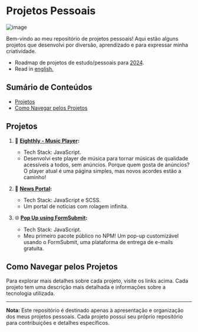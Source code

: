 # Projetos Pessoais

![image](https://github.com/viniciusnevescosta/projects/assets/66970818/cae2cf0c-1ffd-4bf6-8f42-60d1c95610cb)

Bem-vindo ao meu repositório de projetos pessoais! Aqui estão alguns projetos que desenvolvi por diversão, aprendizado e para expressar minha criatividade.

- Roadmap de projetos de estudo/pessoais para [2024](https://github.com/users/viniciusnevescosta/projects/3).
- Read in [english.](en_README.md)

## Sumário de Conteúdos

- [Projetos](#projetos)
- [Como Navegar pelos Projetos](#como-navegar-pelos-projetos)

## Projetos

1. 🎵 **[Eighthly - Music Player](https://github.com/viniciusnevescosta/eighthly-music-player):**
   - Tech Stack: JavaScript.
   - Desenvolvi este player de música para tornar músicas de qualidade acessíveis a todos, sem anúncios. Porque quem gosta de anúncios? O player atual é uma página simples, mas novos acordes estão a caminho!

2. 📰 **[News Portal](https://github.com/viniciusnevescosta/news-portal):**
   - Tech Stack: JavaScript e SCSS.
   - Um portal de notícias com rolagem infinita.
    
3. 🌐 **[Pop Up using FormSubmit](https://github.com/viniciusnevescosta/formsubmit-popup):**
   - Tech Stack: JavaScript.
   - Meu primeiro pacote público no NPM! Um pop-up customizável usando o FormSubmit, uma plataforma de entrega de e-mails gratuita.

## Como Navegar pelos Projetos

Para explorar mais detalhes sobre cada projeto, visite os links acima. Cada projeto tem uma descrição mais detalhada e informações sobre a tecnologia utilizada.

---

**Nota:** Este repositório é destinado apenas à apresentação e organização dos meus projetos pessoais. Cada projeto possui seu próprio repositório para contribuições e detalhes específicos.
